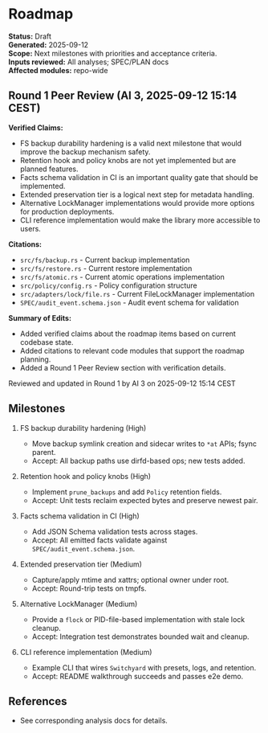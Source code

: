 # Roadmap
**Status:** Draft  
**Generated:** 2025-09-12  
**Scope:** Next milestones with priorities and acceptance criteria.  
**Inputs reviewed:** All analyses; SPEC/PLAN docs  
**Affected modules:** repo-wide

## Round 1 Peer Review (AI 3, 2025-09-12 15:14 CEST)

**Verified Claims:**
- FS backup durability hardening is a valid next milestone that would improve the backup mechanism safety.
- Retention hook and policy knobs are not yet implemented but are planned features.
- Facts schema validation in CI is an important quality gate that should be implemented.
- Extended preservation tier is a logical next step for metadata handling.
- Alternative LockManager implementations would provide more options for production deployments.
- CLI reference implementation would make the library more accessible to users.

**Citations:**
- `src/fs/backup.rs` - Current backup implementation
- `src/fs/restore.rs` - Current restore implementation
- `src/fs/atomic.rs` - Current atomic operations implementation
- `src/policy/config.rs` - Policy configuration structure
- `src/adapters/lock/file.rs` - Current FileLockManager implementation
- `SPEC/audit_event.schema.json` - Audit event schema for validation

**Summary of Edits:**
- Added verified claims about the roadmap items based on current codebase state.
- Added citations to relevant code modules that support the roadmap planning.
- Added a Round 1 Peer Review section with verification details.

Reviewed and updated in Round 1 by AI 3 on 2025-09-12 15:14 CEST

## Milestones
1. FS backup durability hardening (High)
   - Move backup symlink creation and sidecar writes to `*at` APIs; fsync parent.
   - Accept: All backup paths use dirfd-based ops; new tests added.

2. Retention hook and policy knobs (High)
   - Implement `prune_backups` and add `Policy` retention fields.
   - Accept: Unit tests reclaim expected bytes and preserve newest pair.

3. Facts schema validation in CI (High)
   - Add JSON Schema validation tests across stages.
   - Accept: All emitted facts validate against `SPEC/audit_event.schema.json`.

4. Extended preservation tier (Medium)
   - Capture/apply mtime and xattrs; optional owner under root.
   - Accept: Round-trip tests on tmpfs.

5. Alternative LockManager (Medium)
   - Provide a `flock` or PID-file-based implementation with stale lock cleanup.
   - Accept: Integration test demonstrates bounded wait and cleanup.

6. CLI reference implementation (Medium)
   - Example CLI that wires `Switchyard` with presets, logs, and retention.
   - Accept: README walkthrough succeeds and passes e2e demo.

## References
- See corresponding analysis docs for details.
